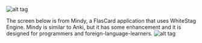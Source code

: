 ![alt tag](https://dl.dropboxusercontent.com/u/11700363/screen.png)

The screen below is from Mindy, a FlasCard application that uses WhiteStag Engine. Mindy is similar to Anki, but it has some enhancement and it is designed for programmers and foreign-language-learners.
![alt tag](https://dl.dropboxusercontent.com/u/11700363/2014-04-10%2011_27_54-SDL_app.png)